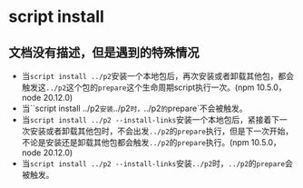 # script install

## 文档没有描述，但是遇到的特殊情况

- 当`script install ../p2`安装一个本地包后，再次安装或者卸载其他包，都会触发这`../p2`这个包的`prepare`这个生命周期script执行一次。(npm 10.5.0，node 20.12.0)
- 当``script install ../p2`安装`../p2`时，`../p2`的`prepare`不会被触发。
- 当`script install ../p2 --install-links`安装一个本地包后，紧接着下一次安装或者卸载其他包时，不会出发`../p2`的`prepare`执行，但是下一次开始，不论是安装还是卸载其他包都会触发`../p2`的`prepare`执行。(npm 10.5.0，node 20.12.0)
- 当`script install ../p2 --install-links`安装`../p2`时，`../p2`的`prepare`会被触发。
